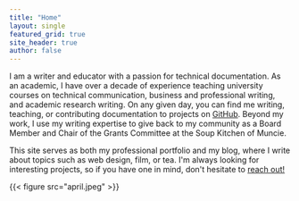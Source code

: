 ```yaml
---
title: "Home"
layout: single
featured_grid: true
site_header: true
author: false
---
```

I am a writer and educator with a passion for technical documentation. As an academic, I have over a decade of experience teaching university courses on technical communication, business and professional writing, and academic research writing. On any given day, you can find me writing, teaching, or contributing documentation to projects on [GitHub]([link](https://github.com/rickwysocki)). Beyond my work, I use my writing expertise to give back to my community as a Board Member and Chair of the Grants Committee at the Soup Kitchen of Muncie.

This site serves as both my professional portfolio and my blog, where I write about topics such as web design, film, or tea. I'm always looking for interesting projects, so if you have one in mind, don't hesitate to [reach out!](mailto:rlwysockijr@gmail.com)

{{< figure src="april.jpeg"  >}}

